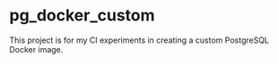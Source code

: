 # pg_docker_custom
This project is for my CI experiments in creating a custom PostgreSQL Docker image.
